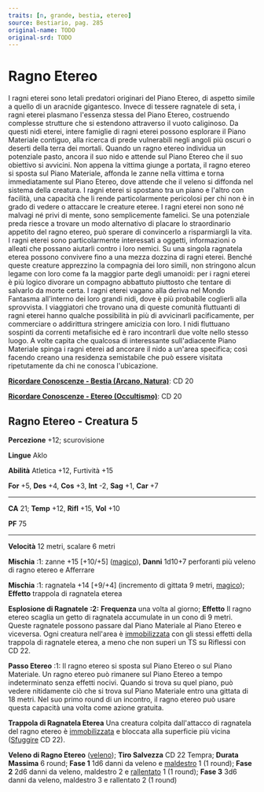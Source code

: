 ```yaml
---
traits: [n, grande, bestia, etereo]
source: Bestiario, pag. 285
original-name: TODO
original-srd: TODO
---
```


# Ragno Etereo

I ragni eterei sono letali predatori originari del Piano Etereo, di aspetto
simile a quello di un aracnide gigantesco. Invece di tessere ragnatele di seta,
i ragni eterei plasmano l'essenza stessa del Piano Etereo, costruendo complesse
strutture che si estendono attraverso il vuoto caliginoso. Da questi nidi
eterei, intere famiglie di ragni eterei possono esplorare il Piano Materiale
contiguo, alla ricerca di prede vulnerabili negli angoli più oscuri o deserti
della terra dei mortali. Quando un ragno etereo individua un potenziale pasto,
ancora il suo nido e attende sul Piano Etereo che il suo obiettivo si avvicini.
Non appena la vittima giunge a portata, il ragno etereo si sposta sul Piano
Materiale, affonda le zanne nella vittima e torna immediatamente sul Piano
Etereo, dove attende che il veleno si diffonda nel sistema della creatura. I
ragni eterei si spostano tra un piano e l'altro con facilità, una capacità che
li rende particolarmente pericolosi per chi non è in grado di vedere o attaccare
le creature eteree. I ragni eterei non sono né malvagi né privi di mente, sono
semplicemente famelici. Se una potenziale preda riesce a trovare un modo
alternativo di placare lo straordinario appetito del ragno etereo, può sperare
di convincerlo a risparmiargli la vita. I ragni eterei sono particolarmente
interessati a oggetti, informazioni o alleati che possano aiutarli contro i loro
nemici. Su una singola ragnatela eterea possono convivere fino a una mezza
dozzina di ragni eterei. Benché queste creature apprezzino la compagnia dei loro
simili, non stringono alcun legame con loro come fa la maggior parte degli
umanoidi: per i ragni eterei è più logico divorare un compagno abbattuto
piuttosto che tentare di salvarlo da morte certa. I ragni eterei vagano alla
deriva nel Mondo Fantasma all'interno dei loro grandi nidi, dove è più probabile
coglierli alla sprovvista. I viaggiatori che trovano una di queste comunità
fluttuanti di ragni eterei hanno qualche possibilità in più di avvicinarli
pacificamente, per commerciare o addirittura stringere amicizia con loro. I nidi
fluttuano sospinti da correnti metafisiche ed è raro incontrarli due volte nello
stesso luogo. A volte capita che qualcosa di interessante sull'adiacente Piano
Materiale spinga i ragni eterei ad ancorare il nido a un'area specifica; così
facendo creano una residenza semistabile che può essere visitata ripetutamente
da chi ne conosca l'ubicazione.

**[Ricordare Conoscenze - Bestia (Arcano, Natura)](/azioni/abilita/ricordare-conoscenze)**:
CD 20

**[Ricordare Conoscenze - Etereo (Occultismo)](/azioni/abilita/ricordare-conoscenze)**:
CD 20

## Ragno Etereo - Creatura 5

**Percezione** +12; scurovisione

**Lingue** Aklo

**Abilità** Atletica +12, Furtività +15

**For** +5, **Des** +4, **Cos** +3, **Int** -2, **Sag** +1, **Car** +7

---

**CA** 21; **Temp** +12, **Rifl** +15, **Vol** +10

**PF** 75

---

**Velocità** 12 metri, scalare 6 metri

**Mischia** :1: zanne +15 \[+10/+5] ([magico](/tratti/magico)), **Danni** 1d10+7
perforanti più veleno di ragno etereo e Afferrare

**Mischia** :1: ragnatela +14 \[+9/+4] (incremento di gittata 9 metri,
[magico](/tratti/magico)); **Effetto** trappola di ragnatela eterea

**Esplosione di Ragnatele** **:2:** **Frequenza** una volta al giorno;
**Effetto** II ragno etereo scaglia un getto di ragnatela accumulate in un cono
di 9 metri. Queste ragnatele possono passare dal Piano Materiale al Piano Etereo
e viceversa. Ogni creatura nell'area è
[immobilizzata](/condizioni/immobilizzato) con gli stessi effetti della trappola
di ragnatele eterea, a meno che non superi un TS su Riflessi con CD 22.

**Passo Etereo** :1: Il ragno etereo si sposta sul Piano Etereo o sul Piano
Materiale. Un ragno etereo può rimanere sul Piano Etereo a tempo indeterminato
senza effetti nocivi. Quando si trova su quel piano, può vedere nitidamente ciò
che si trova sul Piano Materiale entro una gittata di 18 metri. Nel suo primo
round di un incontro, il ragno etereo può usare questa capacità una volta come
azione gratuita.

**Trappola di Ragnatela Eterea** Una creatura colpita dall'attacco di ragnatela
del ragno etereo è [immobilizzata](/condizioni/immobilizzato) e bloccata alla
superficie più vicina ([Sfuggire](/azioni/sfuggire) CD 22).

**Veleno di Ragno Etereo** ([veleno](/tratti/veleno)); **Tiro Salvezza** CD 22
Tempra; **Durata Massima** 6 round; **Fase 1** 1d6 danni da veleno e
[maldestro](/condizioni/maldestro) 1 (1 round); **Fase 2** 2d6 danni da veleno,
maldestro 2 e [rallentato](/condizioni/rallentato) 1 (1 round); **Fase 3** 3d6
danni da veleno, maldestro 3 e rallentato 2 (1 round)
